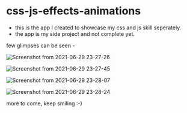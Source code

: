 # css-js-effects-animations

- this is the app I created to showcase my css and js skill seperately.
- the app is my side project and not complete yet.

few glimpses can be seen  - 

![Screenshot from 2021-06-29 23-27-26](https://user-images.githubusercontent.com/52878118/123845613-07f4ad80-d932-11eb-8d3d-c832659ca85a.png)

![Screenshot from 2021-06-29 23-27-45](https://user-images.githubusercontent.com/52878118/123845620-0a570780-d932-11eb-9169-f30742465752.png)

![Screenshot from 2021-06-29 23-28-07](https://user-images.githubusercontent.com/52878118/123845634-0d51f800-d932-11eb-8ae4-f3aaad28fe62.png)

![Screenshot from 2021-06-29 23-28-24](https://user-images.githubusercontent.com/52878118/123845643-104ce880-d932-11eb-9ed1-4708a5b989d7.png)

more to come, keep smiling :-)
